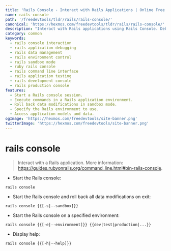 ```yaml
---
title: 'Rails Console - Interact with Rails Applications | Online Free DevTools by Hexmos'
name: rails-console
path: '/freedevtools/tldr/rails/rails-console/'
canonical: 'https://hexmos.com/freedevtools/tldr/rails/rails-console/'
description: "Interact with Rails applications using Rails Console. Debug, test, and manage your application's data directly. Free online tool, no registration required."
category: common
keywords:
  - rails console interaction
  - rails application debugging
  - rails data management
  - rails environment control
  - rails sandbox mode
  - ruby rails console
  - rails command line interface
  - rails application testing
  - rails development console
  - rails production console
features:
  - Start a Rails console session.
  - Execute commands in a Rails application environment.
  - Roll back data modifications in sandbox mode.
  - Specify the Rails environment to use.
  - Access application models and data.
ogImage: 'https://hexmos.com/freedevtools/site-banner.png'
twitterImage: 'https://hexmos.com/freedevtools/site-banner.png'
---
```


# rails console

> Interact with a Rails application.
> More information: <https://guides.rubyonrails.org/command_line.html#bin-rails-console>.

- Start the Rails console:

`rails console`

- Start the Rails console and roll back all data modifications on exit:

`rails console {{[-s|--sandbox]}}`

- Start the Rails console on a specified environment:

`rails console {{[-e|--environment]}} {{dev|test|production|...}}`

- Display help:

`rails console {{[-h|--help]}}`
